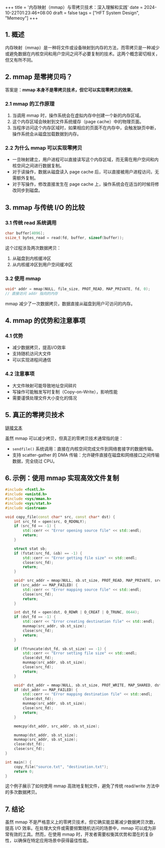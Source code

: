 +++
title = '内存映射（mmap）与零拷贝技术：深入理解和实践'
date = 2024-10-22T01:23:46+08:00
draft = false
tags = ["HFT System Design", "Memeoy"]
+++
## 1. 概述

内存映射（mmap）是一种将文件或设备映射到内存的方法，而零拷贝是一种减少或避免数据在内核空间和用户空间之间不必要复制的技术。这两个概念密切相关，但又有所不同。

## 2. mmap 是零拷贝吗？

答案是：**mmap 本身不是零拷贝技术，但它可以实现零拷贝的效果**。

### 2.1 mmap 的工作原理

1. 当调用 mmap 时，操作系统会在虚拟内存中创建一个新的内存区域。
2. 这个内存区域会映射到文件系统缓存（page cache）中的物理页面。
3. 当程序访问这个内存区域时，如果相应的页面不在内存中，会触发缺页中断，操作系统会从磁盘加载数据到内存。

### 2.2 为什么 mmap 可以实现零拷贝

- 一旦映射建立，用户进程可以直接读写这个内存区域，而无需在用户空间和内核空间之间进行数据复制。
- 对于读操作，数据从磁盘读入 page cache 后，可以直接被用户进程访问，无需额外复制。
- 对于写操作，修改直接发生在 page cache 上，操作系统会在适当的时候将修改同步到磁盘。

## 3. mmap 与传统 I/O 的比较

### 3.1 传统 read 系统调用

```cpp
char buffer[4096];
ssize_t bytes_read = read(fd, buffer, sizeof(buffer));
```

这个过程涉及两次数据拷贝：
1. 从磁盘到内核缓冲区
2. 从内核缓冲区到用户空间缓冲区

### 3.2 使用 mmap

```cpp
void* addr = mmap(NULL, file_size, PROT_READ, MAP_PRIVATE, fd, 0);
// 直接访问 addr 指向的内存
```

mmap 减少了一次数据拷贝，数据直接从磁盘到用户可访问的内存。

## 4. mmap 的优势和注意事项

### 4.1 优势
- 减少数据拷贝，提高I/O效率
- 支持随机访问大文件
- 可以实现进程间通信

### 4.2 注意事项
- 大文件映射可能导致地址空间碎片
- 写操作可能触发写时复制（Copy-on-Write），影响性能
- 需要谨慎处理文件大小变化的情况

## 5. 真正的零拷贝技术

[链接文本](https://xiaolincoding.com/os/8_network_system/zero_copy.html)

虽然 mmap 可以减少拷贝，但真正的零拷贝技术通常指的是：

- `sendfile()` 系统调用：直接在内核空间完成文件到网络套接字的数据传输。
- 支持 scatter-gather 的 DMA 传输：允许硬件直接在磁盘和网络接口之间传输数据，完全绕过 CPU。

## 6. 示例：使用 mmap 实现高效文件复制

```cpp
#include <fcntl.h>
#include <unistd.h>
#include <sys/mman.h>
#include <sys/stat.h>
#include <iostream>

void copy_file(const char* src, const char* dst) {
    int src_fd = open(src, O_RDONLY);
    if (src_fd == -1) {
        std::cerr << "Error opening source file" << std::endl;
        return;
    }

    struct stat sb;
    if (fstat(src_fd, &sb) == -1) {
        std::cerr << "Error getting file size" << std::endl;
        close(src_fd);
        return;
    }

    void* src_addr = mmap(NULL, sb.st_size, PROT_READ, MAP_PRIVATE, src_fd, 0);
    if (src_addr == MAP_FAILED) {
        std::cerr << "Error mapping source file" << std::endl;
        close(src_fd);
        return;
    }

    int dst_fd = open(dst, O_RDWR | O_CREAT | O_TRUNC, 0644);
    if (dst_fd == -1) {
        std::cerr << "Error creating destination file" << std::endl;
        munmap(src_addr, sb.st_size);
        close(src_fd);
        return;
    }

    if (ftruncate(dst_fd, sb.st_size) == -1) {
        std::cerr << "Error setting file size" << std::endl;
        close(dst_fd);
        munmap(src_addr, sb.st_size);
        close(src_fd);
        return;
    }

    void* dst_addr = mmap(NULL, sb.st_size, PROT_WRITE, MAP_SHARED, dst_fd, 0);
    if (dst_addr == MAP_FAILED) {
        std::cerr << "Error mapping destination file" << std::endl;
        close(dst_fd);
        munmap(src_addr, sb.st_size);
        close(src_fd);
        return;
    }

    memcpy(dst_addr, src_addr, sb.st_size);

    munmap(dst_addr, sb.st_size);
    munmap(src_addr, sb.st_size);
    close(dst_fd);
    close(src_fd);
}

int main() {
    copy_file("source.txt", "destination.txt");
    return 0;
}
```

这个例子展示了如何使用 mmap 高效地复制文件，避免了传统 read/write 方法中的多次数据拷贝。

## 7. 结论

虽然 mmap 不是严格意义上的零拷贝技术，但它确实能显著减少数据拷贝次数，提高 I/O 效率。在处理大文件或需要频繁随机访问的场景中，mmap 可以成为非常有效的工具。然而，在使用 mmap 时，开发者需要权衡其优势和潜在的复杂性，以确保在特定应用场景中获得最佳性能。